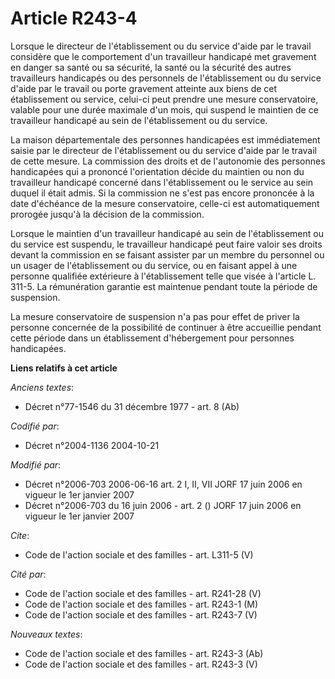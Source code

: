 # Article R243-4

Lorsque le directeur de l'établissement ou du service d'aide par le travail considère que le comportement d'un travailleur
handicapé met gravement en danger sa santé ou sa sécurité, la santé ou la sécurité des autres travailleurs handicapés ou des
personnels de l'établissement ou du service d'aide par le travail ou porte gravement atteinte aux biens de cet établissement
ou service, celui-ci peut prendre une mesure conservatoire, valable pour une durée maximale d'un mois, qui suspend le
maintien de ce travailleur handicapé au sein de l'établissement ou du service. 

La maison départementale des personnes handicapées est immédiatement saisie par le directeur de l'établissement ou du service
d'aide par le travail de cette mesure. La commission des droits et de l'autonomie des personnes handicapées qui a prononcé
l'orientation décide du maintien ou non du travailleur handicapé concerné dans l'établissement ou le service au sein duquel
il était admis. Si la commission ne s'est pas encore prononcée à la date d'échéance de la mesure conservatoire, celle-ci est
automatiquement prorogée jusqu'à la décision de la commission. 

Lorsque le maintien d'un travailleur handicapé au sein de l'établissement ou du service est suspendu, le travailleur
handicapé peut faire valoir ses droits devant la commission en se faisant assister par un membre du personnel ou un usager de
l'établissement ou du service, ou en faisant appel à une personne qualifiée extérieure à l'établissement telle que visée à
l'article L. 311-5. La rémunération garantie est maintenue pendant toute la période de suspension. 

La mesure conservatoire de suspension n'a pas pour effet de priver la personne concernée de la possibilité de continuer à
être accueillie pendant cette période dans un établissement d'hébergement pour personnes handicapées.

**Liens relatifs à cet article**

_Anciens textes_:

  - Décret n°77-1546 du 31 décembre 1977 - art. 8 (Ab)

_Codifié par_:

  - Décret n°2004-1136 2004-10-21

_Modifié par_:

  - Décret n°2006-703 2006-06-16 art. 2 I, II, VII JORF 17 juin 2006 en vigueur le 1er janvier 2007
  - Décret n°2006-703 du 16 juin 2006 - art. 2 () JORF 17 juin 2006 en vigueur le 1er janvier 2007

_Cite_:

  - Code de l'action sociale et des familles - art. L311-5 (V)

_Cité par_:

  - Code de l'action sociale et des familles - art. R241-28 (V)
  - Code de l'action sociale et des familles - art. R243-1 (M)
  - Code de l'action sociale et des familles - art. R243-7 (V)

_Nouveaux textes_:

  - Code de l'action sociale et des familles - art. R243-3 (Ab)
  - Code de l'action sociale et des familles - art. R243-3 (V)

